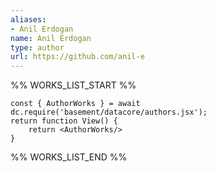```yaml
---
aliases:
- Anil Erdogan
name: Anil Erdogan
type: author
url: https://github.com/anil-e
---
```



%% WORKS_LIST_START %%

```datacorejsx
const { AuthorWorks } = await dc.require('basement/datacore/authors.jsx');
return function View() {
    return <AuthorWorks/>
}
```
%% WORKS_LIST_END %%